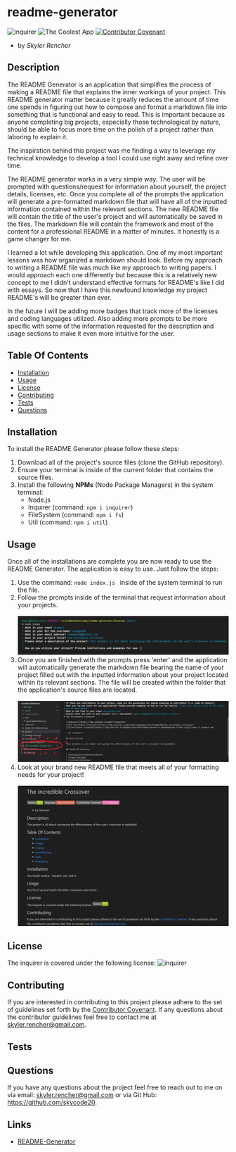 # readme-generator

  ![inquirer](https://img.shields.io/npm/l/inquirer)
  ![The Coolest App](https://img.shields.io/github/languages/top/skycode20/readme-generator)
  [![Contributor Covenant](https://img.shields.io/badge/Contributor%20Covenant-v2.0%20adopted-ff69b4.svg)](code_of_conduct.md)

  - by *Skyler Rencher*
  
  ## Description    

  The README Generator is an application that simplifies the process of making a README file that explains the inner workings of your project. This README generator matter because it greatly reduces the amount of time one spends in figuring out how to compose and format a markdown file into something that is functional and easy to read. This is important because as anyone completing big projects, especially those technological by nature, should be able to focus more time on the polish of a project rather than laboring to explain it.     
  
  The inspiration behind this project was me finding a way to leverage my technical knowledge to develop a tool I could use right away and refine over time.     

  The README generator works in a very simple way. The user will be prompted with questions/request for information about yourself, the project details, licenses, etc. Once you complete all of the prompts the application will generate a pre-formatted markdown file that will have all of the inputted information contained within the relevant sections. The new README file will contain the title of the user's project and will automatically be saved in the files. The markdown file will contain the framework and most of the content for a professional README in a matter of minutes. It honestly is a game changer for me. 

  I learned a lot while developing this application. One of my most important lessons was how organized a markdown should look. Before my approach to writing a README file was much like my approach to writing papers. I would approach each one differently but because this is a relatively new concept to me I didn't understand effective formats for README's like I did with essays. So now that I have this newfound knowledge my project README's will be greater than ever.

  In the future I will be adding more badges that track more of the licenses and coding languages utilized. Also adding more prompts to be more specific with some of the information requested for the description and usage sections to make it even more intuitive for the user.

  ## Table Of Contents    

  * [Installation](#installation)
  * [Usage](#usage)
  * [License](#license)
  * [Contributing](#contributing)
  * [Tests](#tests)
  * [Questions](#questions)
  
  ## Installation    

  To install the README Generator please follow these steps:

  1. Download all of the project's source files (clone the GitHub repository).
  2. Ensure your terminal is inside of the current folder that contains the source files.
  3. Install the following **NPMs** (Node Package Managers) in the system terminal:
        * Node.js
        * Inquirer (command: ```npm i inquirer```)
        * FileSystem (command: ```npm i fs```)
        * Util (command: ```npm i util```)

  

  ## Usage    

  Once all of the installations are complete you are now ready to use the README Generator. The application is easy to use. Just follow the steps:

  1. Use the command: ```node index.js ``` inside of the system terminal to run the file.
  2. Follow the prompts inside of the terminal that request information about your projects.
    <br>    
    <img src="Develop\assets\img\usagesnip1.jpg" alt="Usagesnip1">
    <br>
  3. Once you are finished with the prompts press 'enter' and the application will automatically generate the markdown file bearing the name of your project filled out with the inputted information about your project located within its relevant sections. The file will be created within the folder that the application's source files are located.
    <br>    
    <img src="Develop\assets\img\usagesnip2.jpg" alt="Usagesnip2">
    <br>
  4. Look at your brand new README file that meets all of your formatting needs for your project!
    <br>    
    <img src="Develop\assets\img\sampleREADME.jpg" alt="Sample Readme">
    <br>

  

  ## License    

  The inquirer is covered under the following license: ![inquirer](https://img.shields.io/npm/l/inquirer)

  ## Contributing     

  If you are interested in contributing to this project please adhere to the set of guidelines set forth by the [Contributor Covenant](https://www.contributor-covenant.org/version/2/0/code_of_conduct/). If any questions about the contributor guidelines feel free to contact me at skyler.rencher@gmail.com.

  ## Tests    



  ## Questions    

  If you have any questions about the project feel free to reach out to me on via email: skyler.rencher@gmail.com or via Git Hub: https://github.com/skycode20.
  
  ## Links

  * [README-Generator](https://github.com/skycode20/readme-generator)